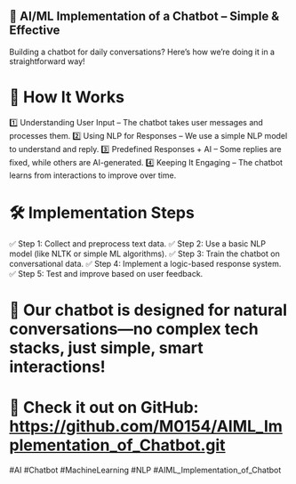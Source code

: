 ## 🤖 AI/ML Implementation of a Chatbot – Simple & Effective
Building a chatbot for daily conversations? Here’s how we’re doing it in a straightforward way!

# 🔹 How It Works
1️⃣ Understanding User Input – The chatbot takes user messages and processes them.
2️⃣ Using NLP for Responses – We use a simple NLP model to understand and reply.
3️⃣ Predefined Responses + AI – Some replies are fixed, while others are AI-generated.
4️⃣ Keeping It Engaging – The chatbot learns from interactions to improve over time.

# 🛠️ Implementation Steps
✅ Step 1: Collect and preprocess text data.
✅ Step 2: Use a basic NLP model (like NLTK or simple ML algorithms).
✅ Step 3: Train the chatbot on conversational data.
✅ Step 4: Implement a logic-based response system.
✅ Step 5: Test and improve based on user feedback.

# 💬 Our chatbot is designed for natural conversations—no complex tech stacks, just simple, smart interactions!

# 📌 Check it out on GitHub: https://github.com/M0154/AIML_Implementation_of_Chatbot.git


#AI #Chatbot #MachineLearning #NLP #AIML_Implementation_of_Chatbot
